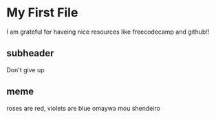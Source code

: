 # My First File

I am grateful for haveing nice resources like freecodecamp and github!!

## subheader

Don't give up

## meme

roses are red, violets are blue omaywa mou shendeiro